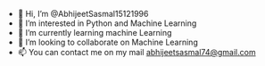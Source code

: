 - 👋 Hi, I’m @AbhijeetSasmal15121996
- 👀 I’m interested in Python and Machine Learning
- 🌱 I’m currently learning machine Learning
- 💞️ I’m looking to collaborate on Machine Learning
- 📫 You can contact me on my mail abhijeetsasmal74@gmail.com

<!---
AbhijeetSasmal15121996/AbhijeetSasmal15121996 is a ✨ special ✨ repository because its `README.md` (this file) appears on your GitHub profile.
You can click the Preview link to take a look at your changes.
--->
